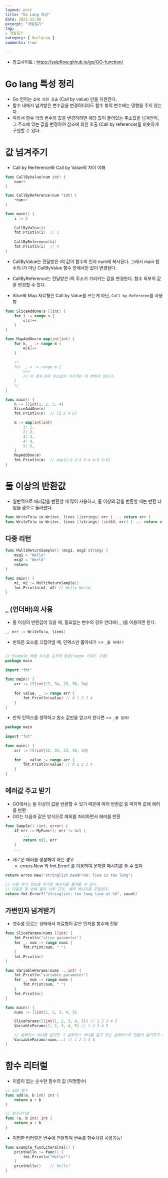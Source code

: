```yaml
---
layout: post
title: "Go Lang 특성"
date: 2021-12-06
excerpt: "개발일기"
tag:
- 개발일기
category: [ DailyLog ]
comments: true

---
```



- 참고사이트 : https://ssipflow.github.io/go/GO-function/


# Go lang 특성 정리

- Go 언어는 `값에 의한 호출` (Call by value) 만을 지원한다. 
- 함수 내에서 넘겨받은 변수값을 변경하더라도 함수 밖의 변수에는 영향을 주지 않는다. 
- 따라서 함수 밖의 변수의 값을 변경하려면 해당 값이 들어있는 주소값을 넘겨받아, 그 주소에 있는 값을 변경하여 참조에 의한 호출 (Call by reference)을 비슷하게 구현할 수 있다.


# 값 넘겨주기

- Call by Rerference와 Call by Value의 차이 이해

```go
func CallByValue(num int) {
	num++
}

func CallByReference(num *int) {
	*num++
}

func main() {
    i := 3
    
    CallByValue(i)
    fmt.Println(i)  // 3
    
    CallByReference(&i)
    fmt.Println(i)  // 4
}
```

- CallByValue는 전달받은 i의 값이 함수의 인자 num에 복사된다. 그래서 main 함수의 i가 아닌 CallByValue 함수 안에서만 값이 변경된다.
- CallByReference는 전달받은 i의 주소가 가리키는 값을 변경한다. 함수 외부의 값을 변경할 수 있다.

- Slice와 Map 자료형은 Call by Value를 쓰는게 아닌, `Call by Referecne`를 사용함

```go
func SliceAddOne(s []int) {
    for i := range s {
        s[i]++
    }
}

func MapAddOne(m map[int]int) {
    for k, _ := range m {
        m[k]++
    }
    
    /*
    for _, v := range m {
        v++
        // 이 경우 m의 주소값이 가리키는 이 변하지 않는다.
    }
    */
}

func main() {
    n := []int{1, 2, 3, 4}
    SliceAddOne(n)
    fmt.Println(n)	// [2 3 4 5]

    m := map[int]int{
        1: 1,
        2: 2,
        3: 3,
        4: 4,
        5: 5,
	}
    MapAddOne(m)
    fmt.Println(m)	// map[1:2 2:3 3:4 4:5 5:6]
}

```





# 둘 이상의 반환값


- 일반적으로 에러값을 반환할 때 많이 사용하고, 둘 이상의 값을 반환할 때는 반환 타입을 괄호로 둘러싼다.

```go
func WriteTo(w io.Writer, lines []strings) err { ... return err }
func WriteTo(w io.Writer, lines []strings) (int64, err) { ... return n, err }
```

## 다중 리턴

```go
func MultiReturnSample() (msg1, msg2 string) {
    msg1 = "Hello"
    msg2 = "World"
    return
}

func main() {
    m1, m2 := MultiReturnSample()
    fmt.Println(m1, m2)	// Hello World
}
```



## _ (언더바)의 사용

- 둘 이상의 반환값이 있을 때, 필요없는 변수의 경우 언더바( _ )를 이용하면 된다.

```go
_, err := WriteTo(w, lines)
```

- 반복문 요소를 끄집어낼 때, 인덱스만 뽑아내기 => `_를 뒤에!!`

```go

// Example 배열 요소를 순차적 방문(ragne 키워드 이용)
package main
 
import "fmt"
 
func main() {
	arr := [5]int{12, 34, 23, 56, 34}
 
	for value, _ := range arr {
		fmt.Println(value) // 0 1 2 3 4
	}
}
```

- 만약 인덱스를 생략하고 원소 값만을 얻고자 한다면 => `_를 앞에!`

```go
package main
 
import "fmt"
 
func main() {
	arr := [5]int{12, 34, 23, 56, 34}
 
	for _, value := range arr {
		fmt.Println(value) // 0 1 2 3 4
	}
}
```


## 에러값 주고 받기

- GO에서는 둘 이상의 값을 반환할 수 있기 때문에 여러 반환값 중 마지막 값에 에러를 반환
- GO는 다음과 같은 방식으로 예외를 처리하면서 에러를 반환

```go
func Sample() (int, error) {
    if err := MyFunc(); err != nil {
        ...
        return nil, err
    }
    ...

```

- 새로운 에러를 생성해야 하는 경우
    - errors.New 와 fmt.Errorf 를 이용하여 문자열 메시지를 줄 수 있다

```go
return erros.New("stringlist.ReadFrom: line is too long")

// 다른 부가 정보를 추가한 메시지를 돌려줄 수 있다.
// 다음은 몇 번쨰 줄이 너무 긴지, 에러 메시지를 포함한다.
return fmt.Errorf("stringlist: too long line at %d", count)
```


## 가변인자 넘겨받기

- 갯수를 모르는 상태에서 자료형이 같은 인자를 함수에 전달

```go
func SliceParams(nums []int) {
    fmt.Println("slice parameter")
    for _, num := range nums {
        fmt.Print(num, " ")
    }
    fmt.Println()
}

func VariableParams(nums ...int) {
    fmt.Println("variable parameter")
    for _, num := range nums {
        fmt.Print(num, " ")
    }
    fmt.Println()
}

func main() {
    nums := []int{1, 2, 3, 4, 5}

    SliceParams([]int{1, 2, 3, 4, 5}) // 1 2 3 4 5
    VariableParams(1, 2, 3, 4, 5) // 1 2 3 4 5

    // 슬라이스 하나를 넘기면 그 슬라이스 하나를 담고 있는 슬라이스로 만들어 넘겨주기 때문에 점 셋을 붙여 슬라이스를 가변인자로 전달 가능 하다.
    VariableParams(nums...) // 1 2 3 4 5
}
```


# 함수 리터럴

- 이름이 없는 순수한 함수의 값 (익명함수)

```go
// add 함수
func add(a, b int) int {
    return a + b
}

// 함수리터럴
func (a, b int) int {
    return a + b
}
```

- 이러한 리터럴은 변수에 전달하여 변수를 함수처럼 사용가능!

```go
func Example_funcLiteralVal() {
    printHello := func() {
        fmt.Println("Hello!")
    }
    printHello()    // Hello!
}
```